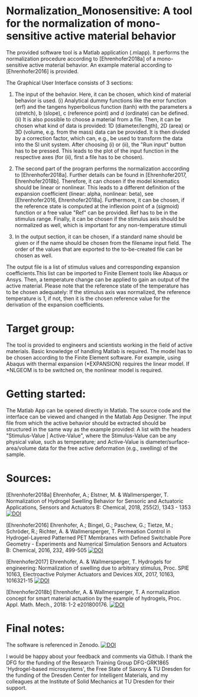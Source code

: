 # Normalization_Monosensitive: A tool for the normalization of mono-sensitive active material behavior
The provided software tool is a Matlab application (.mlapp). It performs the normalization procedure according to [Ehrenhofer2018a] of a mono-sensitive active material behavior. An example material according to [Ehrenhofer2016] is provided. 

The Graphical User Interface consists of 3 sections:

1. The input of the behavior. Here, it can be chosen, which kind of material behavior is used.
(i) Analytical dummy functions like the error function (erf) and the tangens hyperbolicus function (tanh) with the parameters a (stretch), b (slope), c (reference point) and d (ordinate) can be defined.
(ii) It is also possible to choose a material from a file. Then, it can be chosen what kind of data is provided: 1D (diameter/length), 2D (area) or 3D (volume, e.g. from the mass) data can be provided. It is then divided by a correction factor, which can, e.g., be used to transform the data into the SI unit system.
After choosing (i) or (ii), the "Run input" button has to be pressed. This leads to the plot of the input function in the respective axes (for (ii), first a file has to be chosen).

2. The second part of the program performs the normalization acccording to [Ehrenhofer2018a]. Further details can be found in [Ehrenhofer2017, Ehrenhofer2018b]. Therefore, it can chosen if the model kinematics should be linear or nonlinear. This leads to a different definition of the expansion coefficient (linear: alpha, nonlinear: beta), see [Ehrenhofer2016, Ehrenhofer2018a]. Furthermore, it can be chosen, if the reference state is computed at the inflexion point of a (sigmoid) function or a free value "Ref" can be provided. Ref has to be in the stimulus range. Finally, it can be chosen if the stimulus axis should be normalized as well, which is important for any non-temperature stimuli

3. In the output section, it can be chosen, if a standard name should be given or if the name should be chosen from the filename input field. The order of the values that are exported to the to-be-created file can be chosen as well.


The output file is a list of stimulus values and corresponding expansion coefficients.This list can be imported to Finite Element tools like Abaqus or Ansys. Then, a temperature change can be applied to gain an output of the active material. Please note that the reference state of the temperature has to be chosen adequately: If the stimulus axis was normalized, the reference temperature is 1, if not, then it is the chosen reference value for the derivation of the expansion coefficients.

# Target group:
The tool is provided to engineers and scientists working in the field of active materials. Basic knowledge of handling Matlab is required. The model has to be chosen according to the Finite Element software. For example, using Abaqus with thermal expansion (*EXPANSION) requires the linear model. If *NLGEOM is to be switched on, the nonlinear model is required.

# Getting started:
The Matlab App can be opened directly in Matlab. The source code and the interface can be viewed and changed in the Matlab App Designer. The input file from which the active behavior should be extracted should be structured in the same way as the example provided: A list with the headers "Stimulus-Value | Active-Value", where the Stimulus-Value can be any physical value, such as temperature; and Active-Value is diameter/surface-area/volume data for the free active deformation (e.g., swelling) of the sample. 

# Sources:
[Ehrenhofer2018a] Ehrenhofer, A.; Elstner, M. & Wallmersperger, T.
Normalization of Hydrogel Swelling Behavior for Sensoric and Actuatoric Applications, Sensors and Actuators B: Chemical, 2018, 255(2), 1343 - 1353
[![DOI](https://img.shields.io/badge/DOI-10.1016/j.snb.2017.08.120-blue)](https://doi.org/10.1016/j.snb.2017.08.120)

[Ehrenhofer2016] Ehrenhofer, A.; Bingel, G.; Paschew, G.; Tietze, M.; Schröder, R.; Richter, A. & Wallmersperger, T. Permeation Control in Hydrogel-Layered Patterned PET Membranes with Defined Switchable Pore Geometry - Experiments and Numerical Simulation Sensors and Actuators B: Chemical, 2016, 232, 499-505
[![DOI](https://img.shields.io/badge/DOI-10.1016/j.snb.2016.03.152-blue)](https://doi.org/10.1016/j.snb.2016.03.152)

[Ehrenhofer2017] Ehrenhofer, A. & Wallmersperger, T. Hydrogels for engineering: Normalization of swelling due to arbitrary stimulus, Proc. SPIE 10163, Electroactive Polymer Actuators and Devices XIX, 2017, 10163, 1016321-15
[![DOI](https://img.shields.io/badge/DOI-10.1117/12.2259872-blue)](https://doi.org/10.1117/12.2259872)

[Ehrenhofer2018b] Ehrenhofer, A. & Wallmersperger, T. A normalization concept for smart material actuation by the example of hydrogels, Proc. Appl. Math. Mech., 2018: 1-2 e201800176.
[![DOI](https://img.shields.io/badge/DOI-10.1002/pamm.201800176-blue)](https://doi.org/10.1002/pamm.201800176)

# Final notes:
The software is referenced in Zenodo. [![DOI](https://zenodo.org/badge/DOI/10.5281/zenodo.7885801.svg)](https://doi.org/10.5281/zenodo.7885801)


I would be happy about your feedback and comments via Github.
I thank the DFG for the funding of the Research Training Group DFG-GRK1865 'Hydrogel-based microsystems', the Free State of Saxony & TU Dresden for the funding of the Dresden Center for Intelligent Materials, and my colleagues at the Institute of Solid Mechanics at TU Dresden for their support.

